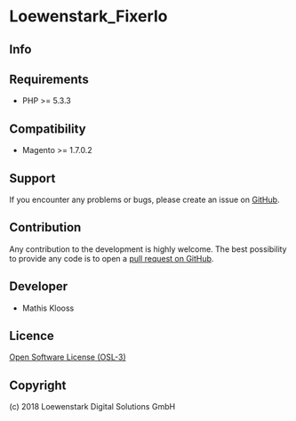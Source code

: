 Loewenstark_FixerIo
===================

Info
-----------


Requirements
------------
- PHP >= 5.3.3

Compatibility
-------------
- Magento >= 1.7.0.2

Support
-------
If you encounter any problems or bugs, please create an issue on [GitHub](https://github.com/Loewenstark/Loewenstark_FixerIo/issues).

Contribution
------------
Any contribution to the development is highly welcome. The best possibility to provide any code is to open a [pull request on GitHub](https://help.github.com/articles/using-pull-requests).

Developer
---------
* Mathis Klooss

Licence
-------
[Open Software License (OSL-3)](http://opensource.org/licenses/osl-3.0.php)

Copyright
---------
(c) 2018 Loewenstark Digital Solutions GmbH
